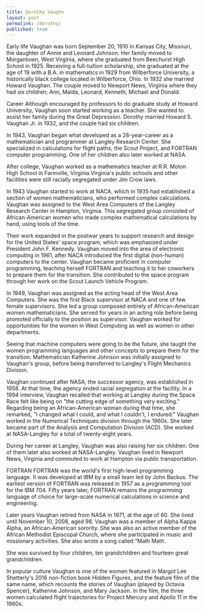 ```yaml
---
title: Dorothy Vaughn
layout: post
permalink: /dorothy/
published: true
---
```


Early life
Vaughan was born September 20, 1910 in Kansas City, Missouri, the daughter of Annie and Leonard Johnson. Her family moved to Morgantown, West Virginia, where she graduated from Beechurst High School in 1925. Receiving a full-tuition scholarship, she graduated at the age of 19 with a B.A. in mathematics in 1929 from Wilberforce University, a historically black college located in Wilberforce, Ohio. In 1932 she married Howard Vaughan. The couple moved to Newport News, Virginia where they had six children; Ann, Maida, Leonard, Kenneth, Michael and Donald.

Career
Although encouraged by professors to do graduate study at Howard University, Vaughan soon started working as a teacher. She wanted to assist her family during the Great Depression. Dorothy married Howard S. Vaughan Jr. in 1932, and the couple had six children.

In 1943, Vaughan began what developed as a 28-year-career as a mathematician and programmer at Langley Research Center. She specialized in calculations for flight paths, the Scout Project, and FORTRAN computer programming. One of her children also later worked at NASA.

After college, Vaughan worked as a mathematics teacher at R.R. Moton High School in Farmville, Virginia.Virginia's public schools and other facilities were still racially segregated under Jim Crow laws.

In 1943 Vaughan started to work at NACA, which in 1935 had established a section of women mathematicians, who performed complex calculations. Vaughan was assigned to the West Area Computers of the Langley Research Center in Hampton, Virginia. This segregated group consisted of African-American women who made complex mathematical calculations by hand, using tools of the time.

Their work expanded in the postwar years to support research and design for the United States' space program, which was emphasized under President John F. Kennedy. Vaughan moved into the area of electronic computing in 1961, after NACA introduced the first digital (non-human) computers to the center. Vaughan became proficient in computer programming, teaching herself FORTRAN and teaching it to her coworkers to prepare them for the transition. She contributed to the space program through her work on the Scout Launch Vehicle Program.

In 1949, Vaughan was assigned as the acting head of the West Area Computers. She was the first Black supervisor at NACA and one of few female supervisors. She led a group composed entirely of African-American women mathematicians. She served for years in an acting role before being promoted officially to the position as supervisor. Vaughan worked for opportunities for the women in West Computing as well as women in other departments.

Seeing that machine computers were going to be the future, she taught the women programming languages and other concepts to prepare them for the transition. Mathematician Katherine Johnson was initially assigned to Vaughan's group, before being transferred to Langley's Flight Mechanics Division.

Vaughan continued after NASA, the successor agency, was established in 1958. At that time, the agency ended racial segregation at the facility. In a 1994 interview, Vaughan recalled that working at Langley during the Space Race felt like being on "the cutting edge of something very exciting." Regarding being an African-American woman during that time, she remarked, "I changed what I could, and what I couldn't, I endured." Vaughan worked in the Numerical Techniques division through the 1960s. She later became part of the Analysis and Computation Division (ACD). She worked at NASA-Langley for a total of twenty-eight years.

During her career at Langley, Vaughan was also raising her six children. One of them later also worked at NASA-Langley. Vaughan lived in Newport News, Virginia and commuted to work at Hampton via public transportation.

FORTRAN
FORTRAN was the world's first high-level programming language. It was developed at IBM by a small team led by John Backus. The earliest version of FORTRAN was released in 1957 as a programming tool for the IBM 704. Fifty years later, FORTRAN remains the programming language of choice for large-scale numerical calculations in science and engineering.

Later years
Vaughan retired from NASA in 1971, at the age of 60. She lived until November 10, 2008, aged 98. Vaughan was a member of Alpha Kappa Alpha, an African-American sorority. She was also an active member of the African Methodist Episcopal Church, where she participated in music and missionary activities. She also wrote a song called “Math Math.

She was survived by four children, ten grandchildren and fourteen great grandchildren.

In popular culture
Vaughan is one of the women featured in Margot Lee Shetterly's 2016 non-fiction book Hidden Figures, and the feature film of the same name, which recounts the stories of Vaughan (played by Octavia Spencer), Katherine Johnson, and Mary Jackson. In the film, the three women calculated flight trajectories for Project Mercury and Apollo 11 in the 1960s.

